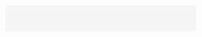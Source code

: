 
<div style="text-align:left; background: whitesmoke;padding:15px;font-size:12px; font-family:verdana;border: 1px lightgrey">

<p style="text-align:left"><span style="background: #595959;color:#fff; font-size: "></span></p></p>

🌰 

</div>

